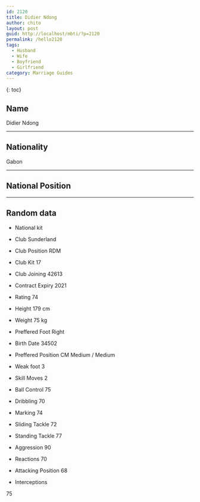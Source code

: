 ```yaml
---
id: 2120
title: Didier Ndong
author: chito
layout: post
guid: http://localhost/mbti/?p=2120
permalink: /hello2120
tags:
  - Husband
  - Wife
  - Boyfriend
  - Girlfriend
category: Marriage Guides
---
```



{: toc}


## Name  
Didier Ndong 

* * *

## Nationality  
Gabon 

* * *

## National Position 

* * *

## Random data 

  * National kit 
  * Club 
Sunderland 

  * Club Position 
RDM 

  * Club Kit 
17 

  * Club Joining 
42613 

  * Contract Expiry 
2021 

  * Rating 
74 

  * Height 
179 cm 

  * Weight 
75 kg 

  * Preffered Foot 
Right 

  * Birth Date 
34502 

  * Preffered Position 
CM Medium / Medium 

  * Weak foot 
3 

  * Skill Moves 
2 

  * Ball Control 
75 

  * Dribbling 
70 

  * Marking 
74 

  * Sliding Tackle 
72 

  * Standing Tackle 
77 

  * Aggression 
90 

  * Reactions 
70 

  * Attacking Position 
68 

  * Interceptions 

75</ul>